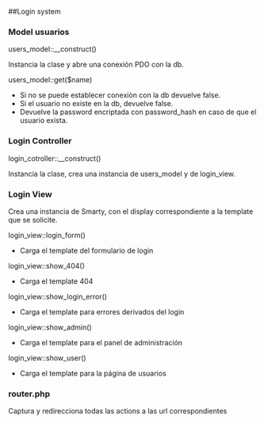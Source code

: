 ##Login system

### Model usuarios

users_model::__construct()

Instancia la clase y abre una conexión PDO con la db.

users_model::get($name)

- Si no se puede establecer conexiòn con la db devuelve false.
- Si el usuario no existe en la db, devuelve false.
- Devuelve la password encriptada con password_hash en caso de que el usuario exista.

### Login Controller

login_cotroller::__construct()

Instancia la clase, crea una instancia de users_model y de login_view.


### Login View

Crea una instancia de Smarty, con el display correspondiente a la template que se solicite.

login_view::login_form()
- Carga el template del formulario de login

login_view::show_404()
- Carga el template 404

login_view::show_login_error()
- Carga el template para errores derivados del login

login_view::show_admin()
- Carga el template para el panel de administración

login_view::show_user()
- Carga el template para la página de usuarios


### router.php

Captura y redirecciona todas las actions a las url correspondientes
